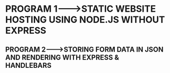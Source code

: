 # PROGRAM 1--->STATIC WEBSITE HOSTING USING NODE.JS WITHOUT EXPRESS

## PROGRAM 2--->STORING FORM DATA IN JSON AND RENDERING WITH EXPRESS & HANDLEBARS
